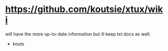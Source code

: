 # <https://github.com/koutsie/xtux/wiki>
will have the more up-to-date information but ill keep txt docs as well.
- kouts
